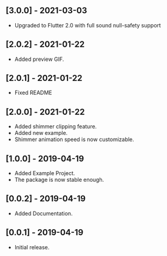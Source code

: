 ## [3.0.0] - 2021-03-03
* Upgraded to Flutter 2.0 with full sound null-safety support

## [2.0.2] - 2021-01-22
* Added preview GIF.

## [2.0.1] - 2021-01-22
* Fixed README

## [2.0.0] - 2021-01-22
* Added shimmer clipping feature.
* Added new example.
* Shimmer animation speed is now customizable.

## [1.0.0] - 2019-04-19
* Added Example Project.
* The package is now stable enough.

## [0.0.2] - 2019-04-19
* Added Documentation.

## [0.0.1] - 2019-04-19
* Initial release.
